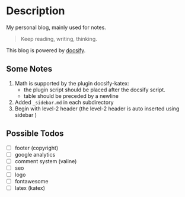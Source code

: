 # Description
My personal blog, mainly used for notes.

> Keep reading, writing, thinking. 

This blog is powered by [docsify](docsify.js.org).
## Some Notes
1. Math is supported by the plugin docsify-katex:
    * the plugin script should be placed after the docsify script.
    * table should be preceded by a newline
2. Added `_sidebar.md` in each subdirectory
3. Begin with level-2 header (the level-2 header is auto inserted using sidebar )
## Possible Todos
- [ ] footer (copyright)
- [ ] google analytics
- [ ] comment system (valine)
- [ ] seo
- [ ] logo
- [ ] fontawesome
- [ ] latex (katex)
